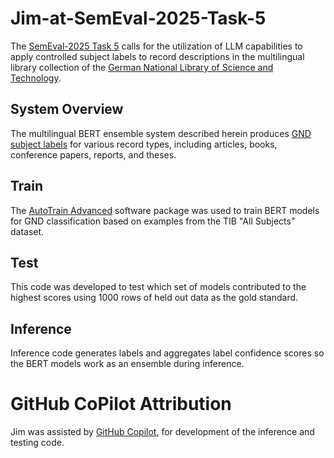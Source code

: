 # Jim-at-SemEval-2025-Task-5
The [SemEval-2025 Task 5](https://github.com/jd-coderepos/llms4subjects/) calls for the utilization of LLM capabilities to apply controlled subject labels to record descriptions in the multilingual library collection of the [German National Library of Science and Technology](https://en.wikipedia.org/wiki/German_National_Library_of_Science_and_Technology). 

## System Overview
The multilingual BERT ensemble system described herein produces [GND subject labels](https://en.wikipedia.org/wiki/Integrated_Authority_File) for various record types, including articles, books, conference papers, reports, and theses.

## Train
The [AutoTrain Advanced](https://github.com/huggingface/autotrain-advanced/) software package was used to train BERT models for GND classification based on examples from the TIB "All Subjects" dataset.

## Test
This code was developed to test which set of models contributed to the highest scores using 1000 rows of held out data as the gold standard.

## Inference
Inference code generates labels and aggregates label confidence scores so the BERT models work as an ensemble during inference.

# GitHub CoPilot Attribution
Jim was assisted by [GitHub Copilot](https://copilot.github.com/), for development of the inference and testing code.

